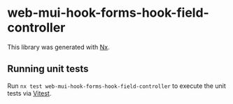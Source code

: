 # web-mui-hook-forms-hook-field-controller

This library was generated with [Nx](https://nx.dev).

## Running unit tests

Run `nx test web-mui-hook-forms-hook-field-controller` to execute the unit tests via [Vitest](https://vitest.dev/).
